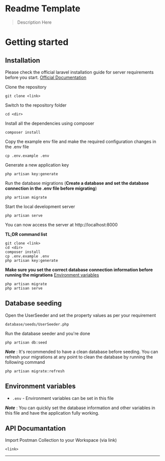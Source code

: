 # Readme Template

> Description Here

# Getting started

## Installation

Please check the official laravel installation guide for server requirements before you start. [Official Documentation](https://laravel.com/docs/7.x/installation#installation)

Clone the repository

    git clone <link>

Switch to the repository folder

    cd <dir>

Install all the dependencies using composer

    composer install

Copy the example env file and make the required configuration changes in the .env file

    cp .env.example .env

Generate a new application key

    php artisan key:generate

Run the database migrations (**Create a database and set the database connection in the .env file before migrating**)

    php artisan migrate

Start the local development server

    php artisan serve

You can now access the server at http://localhost:8000

**TL;DR command list**

    git clone <link>
    cd <dir>
    composer install
    cp .env.example .env
    php artisan key:generate
    
**Make sure you set the correct database connection information before running the migrations** [Environment variables](#environment-variables)

    php artisan migrate
    php artisan serve

## Database seeding

Open the UserSeeder and set the property values as per your requirement

    database/seeds/UserSeeder.php

Run the database seeder and you're done

    php artisan db:seed

***Note*** : It's recommended to have a clean database before seeding. You can refresh your migrations at any point to clean the database by running the following command

    php artisan migrate:refresh

## Environment variables

- `.env` - Environment variables can be set in this file

***Note*** : You can quickly set the database information and other variables in this file and have the application fully working.

## API Documantation

Import Postman Collection to your Workspace (via link)

    <link>

----------


